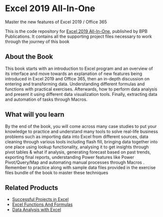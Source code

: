 # Excel 2019 All-In-One
Master the new features of Excel 2019 / Office 365
 
This is the code repository for [Excel 2019 All-In-One](https://bpbonline.com/products/700508?_pos=20&_sid=4fb07f1ec&_ss=r), published by BPB Publications. It contains all the supporting project files necessary to work through the journey of this book

## About the Book
This book starts with an introduction to Excel program and an overview of its interface and move towards an explanation of new features being introduced in Excel 2019 and Office 365, then an in-depth discussion on entering and transforming data. Understanding different formulas and  functions with practical exercises. Afterwards, how to perform data analysis and present it using different data visualization tools. Finally, extracting data and automation of tasks through Macros.

## What will you learn
By the end of the book, you will come across many case studies to put your knowledge to practice and understand many tools to solve real-life business problems such as importing data into Excel from different sources, data cleaning through various tools including flash fill, bringing data together into one place using lookup functionality, analysing it to get insights through pivot tables & what if analysis, generating forecast based on past trends, exporting final reports, understanding Power features like Power Pivot/Query/Map and automating manual processes through Macros . Remember to practice along with sample data files provided in the exercise files bundle of the book to master these techniques

## Related Products

* [Successful Projects in Excel](https://bpbonline.com/products/successful-projects-in-excel-by-p-m-heathcote?_pos=5&_sid=274407a02&_ss=r)
* [Excel Functions And Formulas](https://bpbonline.com/products/excel-functions-and-formulas?_pos=6&_sid=274407a02&_ss=r)
* [Data Analysis with Excel](https://bpbonline.com/products/data-analysis-excel-book-ebook?_pos=4&_sid=274407a02&_ss=r)